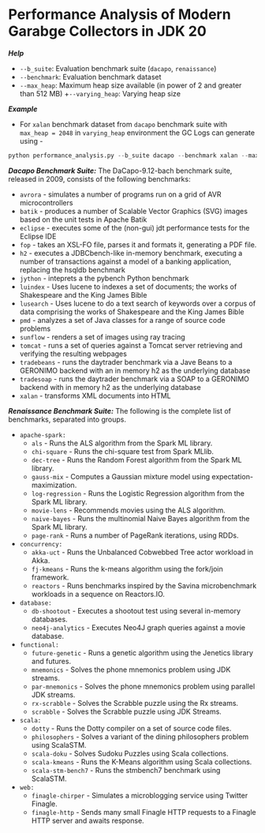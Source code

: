 # Performance Analysis of Modern Garabge Collectors in JDK 20

***Help***
+ ``--b_suite``: Evaluation benchmark suite (``dacapo``, ``renaissance``)
+ ``--benchmark``: Evaluation benchmark dataset
+ ``--max_heap``: Maximum heap size available (in power of 2 and greater than 512 MB)
+``--varying_heap``: Varying heap size

***Example***
+ For `xalan` benchmark dataset from `dacapo` benchmark suite with ``max_heap = 2048`` in ``varying_heap`` environment the GC Logs can generate using -
```python
python performance_analysis.py --b_suite dacapo --benchmark xalan --max_heap 2048 --varying_heap True
```
***Dacapo Benchmark Suite:*** The DaCapo-9.12-bach benchmark suite, released in 2009, consists of the following benchmarks:
+ ``avrora`` - simulates a number of programs run on a grid of AVR microcontrollers
+ ``batik`` - produces a number of Scalable Vector Graphics (SVG) images based on the unit tests in Apache Batik
+ ``eclipse`` - executes some of the (non-gui) jdt performance tests for the Eclipse IDE
+ ``fop`` - takes an XSL-FO file, parses it and formats it, generating a PDF file.
+ ``h2`` - executes a JDBCbench-like in-memory benchmark, executing a number of transactions against a model of a banking application, replacing the hsqldb benchmark
+ ``jython`` - inteprets a the pybench Python benchmark
+ ``luindex`` - Uses lucene to indexes a set of documents; the works of Shakespeare and the King James Bible
+ ``lusearch`` - Uses lucene to do a text search of keywords over a corpus of data comprising the works of Shakespeare and the King James Bible
+ ``pmd`` - analyzes a set of Java classes for a range of source code problems
+ ``sunflow`` - renders a set of images using ray tracing
+ ``tomcat`` - runs a set of queries against a Tomcat server retrieving and verifying the resulting webpages
+ ``tradebeans`` - runs the daytrader benchmark via a Jave Beans to a GERONIMO backend with an in memory h2 as the underlying database
+ ``tradesoap`` - runs the daytrader benchmark via a SOAP to a GERONIMO backend with in memory h2 as the underlying database
+ ``xalan`` - transforms XML documents into HTML

***Renaissance Benchmark Suite:*** The following is the complete list of benchmarks, separated into groups.
+ ``apache-spark:``
  - ``als`` - Runs the ALS algorithm from the Spark ML library.
  - ``chi-square`` - Runs the chi-square test from Spark MLlib.
  - ``dec-tree`` - Runs the Random Forest algorithm from the Spark ML library.
  - ``gauss-mix`` - Computes a Gaussian mixture model using expectation-maximization.
  - ``log-regression`` - Runs the Logistic Regression algorithm from the Spark ML library.
  - ``movie-lens`` - Recommends movies using the ALS algorithm.
  - ``naive-bayes`` - Runs the multinomial Naive Bayes algorithm from the Spark ML library.
  - ``page-rank`` - Runs a number of PageRank iterations, using RDDs.
+ ``concurrency:``
  - ``akka-uct`` - Runs the Unbalanced Cobwebbed Tree actor workload in Akka.
  - ``fj-kmeans`` - Runs the k-means algorithm using the fork/join framework.
  - ``reactors`` - Runs benchmarks inspired by the Savina microbenchmark workloads in a sequence on Reactors.IO.
+ ``database:``
  - ``db-shootout`` - Executes a shootout test using several in-memory databases.
  - ``neo4j-analytics`` - Executes Neo4J graph queries against a movie database.
+ ``functional:``
  - ``future-genetic`` - Runs a genetic algorithm using the Jenetics library and futures.
  - ``mnemonics`` - Solves the phone mnemonics problem using JDK streams.
  - ``par-mnemonics`` - Solves the phone mnemonics problem using parallel JDK streams.
  - ``rx-scrabble`` - Solves the Scrabble puzzle using the Rx streams.
  - ``scrabble`` - Solves the Scrabble puzzle using JDK Streams.
+ ``scala:``
  - ``dotty`` - Runs the Dotty compiler on a set of source code files.
  - ``philosophers`` - Solves a variant of the dining philosophers problem using ScalaSTM.
  - ``scala-doku`` - Solves Sudoku Puzzles using Scala collections.
  - ``scala-kmeans`` - Runs the K-Means algorithm using Scala collections.
  - ``scala-stm-bench7`` - Runs the stmbench7 benchmark using ScalaSTM.
+ ``web:``
  - ``finagle-chirper`` - Simulates a microblogging service using Twitter Finagle.
  - ``finagle-http`` - Sends many small Finagle HTTP requests to a Finagle HTTP server and awaits response.

